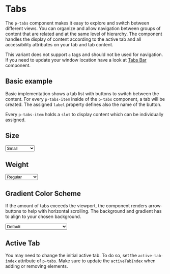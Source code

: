 # Tabs

The `p-tabs` component makes it easy to explore and switch between different views. You can organize and allow
navigation between groups of content that are related and at the same level of hierarchy. The component handles the
display of content according to the active tab and all accessibility attributes on your tab and tab content.

This variant does not support `a` tags and should not be used for navigation. If you need to update your window location
have a look at [Tabs Bar](components/tabs-bar) component.

<TableOfContents></TableOfContents>

## Basic example

Basic implementation shows a tab list with buttons to switch between the content. For every `p-tabs-item` inside of the
`p-tabs` component, a tab will be created. The assigned `label` property defines also the name of the button.

Every `p-tabs-item` holds a `slot` to display content which can be individually assigned.

<Playground :markup="basic" :config="config"></Playground>

## Size

<Playground :markup="sizeMarkup" :config="config">
  <select v-model="size" aria-label="Select size">
    <option disabled>Select size</option>
    <option value="small">Small</option>
    <option value="medium">Medium</option>
    <option value="{ base: 'small', l: 'medium' }">Responsive</option>
  </select>
</Playground>

## Weight

<Playground :markup="weightMarkup" :config="config">
  <select v-model="weight" aria-label="Select weight">
    <option disabled>Select weight</option>
    <option value="regular">Regular</option>
    <option value="semibold">SemiBold</option>
  </select>
</Playground>

## Gradient Color Scheme

If the amount of tabs exceeds the viewport, the component renders arrow-buttons to help with horizontal scrolling. The
background and gradient has to align to your chosen background.

<Playground :markup="gradientMarkup" :config="{ ...config, colorScheme: gradientColorScheme }">
  <select v-model="gradientColorScheme" aria-label="Select gradient color scheme">
    <option disabled>Select gradient color scheme</option>
    <option value="default">Default</option>
    <option value="surface">Surface</option>
  </select>
</Playground>

## Active Tab

You may need to change the initial active tab. To do so, set the `active-tab-index` attribute of `p-tabs`. Make sure to
update the `activeTabIndex` when adding or removing elements.

<Playground :markup="activeTab" :config="config"></Playground>

<script lang="ts">
import Vue from 'vue';
import Component from 'vue-class-component';

const buildTabsItem = (name: string, index: number) => 
`  <p-tabs-item label="Tab ${name}">
    <p-text>Tab Content ${name}</p-text>
  </p-tabs-item>`;
  
@Component
export default class Code extends Vue {
  config = { themeable: true };

  weight = 'semibold';
  size = 'medium';
  gradientColorScheme = 'surface';

  basic =
`<p-tabs>
${['One', 'Two', 'Three'].map(buildTabsItem).join('\n')}
</p-tabs>`;

  get sizeMarkup() {
    return `<p-tabs size="${this.size}">
${['One', 'Two', 'Three'].map(buildTabsItem).join('\n')}
</p-tabs>`;
  }

  get weightMarkup() {
    return `<p-tabs weight="${this.weight}">
${['One', 'Two', 'Three'].map(buildTabsItem).join('\n')}
</p-tabs>`;
  }

  get gradientMarkup() {
    return `<p-tabs gradient-color-scheme="${this.gradientColorScheme}">
${['One', 'Two', 'Three', 'Four', 'Five', 'Six', 'Seven', 'Eight', 'Nine', 'Ten', 'Eleven', 'Twelve', 'Thirteen', 'Fourteen', 'Fifteen', 'Sixteen', 'Seventeen', 'Eighteen', 'Nineteen', 'Twenty']
  .map(buildTabsItem).join('\n')}
</p-tabs>`;
  }
    
  activeTab =
`<p-tabs active-tab-index="1">
${['One', 'Two', 'Three'].map(buildTabsItem).join('\n')}
</p-tabs>`;
}
</script>
